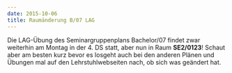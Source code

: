 ```yaml
---
date: 2015-10-06
title: Raumänderung B/07 LAG
---
```


Die LAG-Übung des Seminargruppenplans Bachelor/07 findet zwar weiterhin am Montag in der 4. DS statt, aber nun in Raum **SE2/0123**!
Schaut aber am besten kurz bevor es losgeht auch bei den anderen Plänen und Übungen mal auf den Lehrstuhlwebseiten nach, ob sich was geändert hat.
